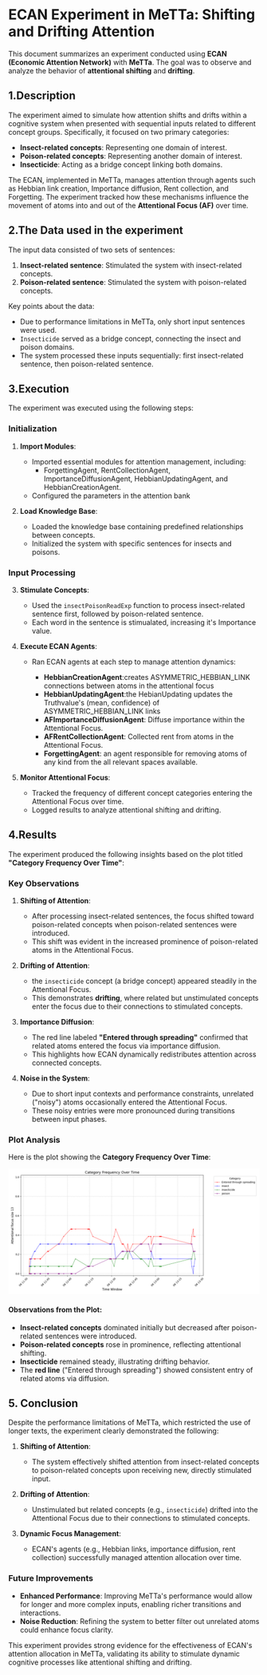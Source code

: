 # ECAN Experiment in MeTTa: Shifting and Drifting Attention

This document summarizes an experiment conducted using **ECAN (Economic Attention Network)** with **MeTTa**. The goal was to observe and analyze the behavior of **attentional shifting** and **drifting**.


## 1.Description

The experiment aimed to simulate how attention shifts and drifts within a cognitive system when presented with sequential inputs related to different concept groups. Specifically, it focused on two primary categories:
- **Insect-related concepts**: Representing one domain of interest.
- **Poison-related concepts**: Representing another domain of interest.
- **Insecticide**: Acting as a bridge concept linking both domains.

The ECAN, implemented in MeTTa, manages attention through agents such as Hebbian link creation, Importance diffusion, Rent collection, and Forgetting. The experiment tracked how these mechanisms influence the movement of atoms into and out of the **Attentional Focus (AF)** over time.


## 2.The Data used in the experiment

The input data consisted of two sets of sentences:
1. **Insect-related sentence**: Stimulated the system with insect-related concepts.
2. **Poison-related sentence**: Stimulated the system with poison-related concepts.
   

Key points about the data:
- Due to performance limitations in MeTTa, only short input sentences were used.
- `Insecticide` served as a bridge concept, connecting the insect and poison domains.
- The system processed these inputs sequentially: first insect-related sentence, then poison-related sentence.



## 3.Execution 

The experiment was executed using the following steps:

### Initialization
1. **Import Modules**:
   - Imported essential modules for attention management, including:
     - ForgettingAgent, RentCollectionAgent, ImportanceDiffusionAgent, HebbianUpdatingAgent, and HebbianCreationAgent.
   - Configured the parameters  in the attention bank

2. **Load Knowledge Base**:
   - Loaded the knowledge base containing predefined relationships between concepts.
   - Initialized the system with specific sentences for insects and poisons.

### Input Processing
3. **Stimulate Concepts**:
   - Used the `insectPoisonReadExp` function to process insect-related sentence first, followed by poison-related sentence.
   - Each word in the sentence is stimualated, increasing  it's Importance value.

4. **Execute ECAN Agents**:
   - Ran ECAN agents at each step to manage attention dynamics:

     - **HebbianCreationAgent**:creates ASYMMETRIC_HEBBIAN_LINK  connections between atoms in the attentional focus
     - **HebbianUpdatingAgent**:the HebianUpdating updates the Truthvalue's (mean, confidence) of ASYMMETRIC_HEBBIAN_LINK links
     - **AFImportanceDiffusionAgent**: Diffuse importance within the Attentional Focus.
     - **AFRentCollectionAgent**: Collected rent from  atoms in the Attentional Focus.
     - **ForgettingAgent**: an agent responsible for removing atoms of any kind from the all relevant spaces available.

5. **Monitor Attentional Focus**:
   - Tracked the frequency of different concept categories entering the Attentional Focus over time.
   - Logged results to analyze attentional shifting and drifting.



## 4.Results

The experiment produced the following insights based on the plot titled **"Category Frequency Over Time"**:

### Key Observations
1. **Shifting of Attention**:
   - After processing insect-related sentences, the focus shifted toward poison-related concepts when poison-related sentences were introduced.
   - This shift was evident in the increased prominence of poison-related atoms in the Attentional Focus.

2. **Drifting of Attention**:
   - the `insecticide` concept (a bridge concept) appeared steadily in the Attentional Focus.
   - This demonstrates **drifting**, where related but unstimulated concepts enter the focus due to their connections to stimulated concepts.

3. **Importance Diffusion**:
   - The red line labeled **"Entered through spreading"** confirmed that related atoms entered the focus via importance diffusion.
   - This highlights how ECAN dynamically redistributes attention across connected concepts.

4. **Noise in the System**:
   - Due to short input contexts and performance constraints, unrelated ("noisy") atoms occasionally entered the Attentional Focus.
   - These noisy entries were more pronounced during transitions between input phases.

### Plot Analysis

Here is the plot showing the **Category Frequency Over Time**:

![Category Frequency Over Time](output/plot.png)

#### Observations from the Plot:
- **Insect-related concepts** dominated initially but decreased after poison-related sentences were introduced.
- **Poison-related concepts** rose in prominence, reflecting attentional shifting.
- **Insecticide** remained steady, illustrating drifting behavior.
- The **red line** ("Entered through spreading") showed consistent entry of related atoms via diffusion.



## 5. Conclusion

Despite the performance limitations of MeTTa, which restricted the use of longer texts, the experiment clearly demonstrated the following:

1. **Shifting of Attention**:
   - The system effectively shifted attention from insect-related concepts to poison-related concepts upon receiving new, directly stimulated input.

2. **Drifting of Attention**:
   - Unstimulated but related concepts (e.g., `insecticide`) drifted into the Attentional Focus due to their connections to stimulated concepts.

3. **Dynamic Focus Management**:
   - ECAN's agents (e.g., Hebbian links, importance diffusion, rent collection) successfully managed attention allocation over time.

### Future Improvements
- **Enhanced Performance**: Improving MeTTa's performance would allow for longer and more complex inputs, enabling richer transitions and interactions.
- **Noise Reduction**: Refining the system to better filter out unrelated atoms could enhance focus clarity.



This experiment provides strong evidence for the effectiveness of ECAN's attention allocation in MeTTa, validating its ability to stimulate dynamic cognitive processes like attentional shifting and drifting.
